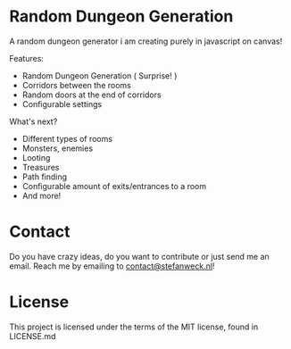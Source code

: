 <h1>Random Dungeon Generation</h1>

A random dungeon generator i am creating purely in javascript on canvas! 

Features:
- Random Dungeon Generation ( Surprise! )
- Corridors between the rooms
- Random doors at the end of corridors
- Configurable settings

What's next?

- Different types of rooms
- Monsters, enemies
- Looting
- Treasures
- Path finding
- Configurable amount of exits/entrances to a room
- And more!
 
<h1>Contact</h1>

Do you have crazy ideas, do you want to contribute or just send me an email. Reach me by emailing to contact@stefanweck.nl!

<h1>License</h1>
This project is licensed under the terms of the MIT license, found in LICENSE.md
